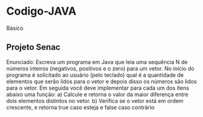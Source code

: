 
# Codigo-JAVA
Básico 
## Projeto Senac  
Enunciado:
Escreva um programa em Java que leia uma sequência N de números inteiros
(negativos, positivos e o zero) para um vetor. No início do programa é solicitado ao
usuário (pelo teclado) qual é a quantidade de elementos que serão lidos para o vetor
e depois disso os números são lidos para o vetor.
Em seguida você deve implementar para cada um dos itens abaixo uma função:
a) Calcule e retorna o valor da maior diferença entre dois elementos distintos no
vetor.
b) Verifica se o vetor está em ordem crescente, e retorna true caso esteja e false
caso contrário
